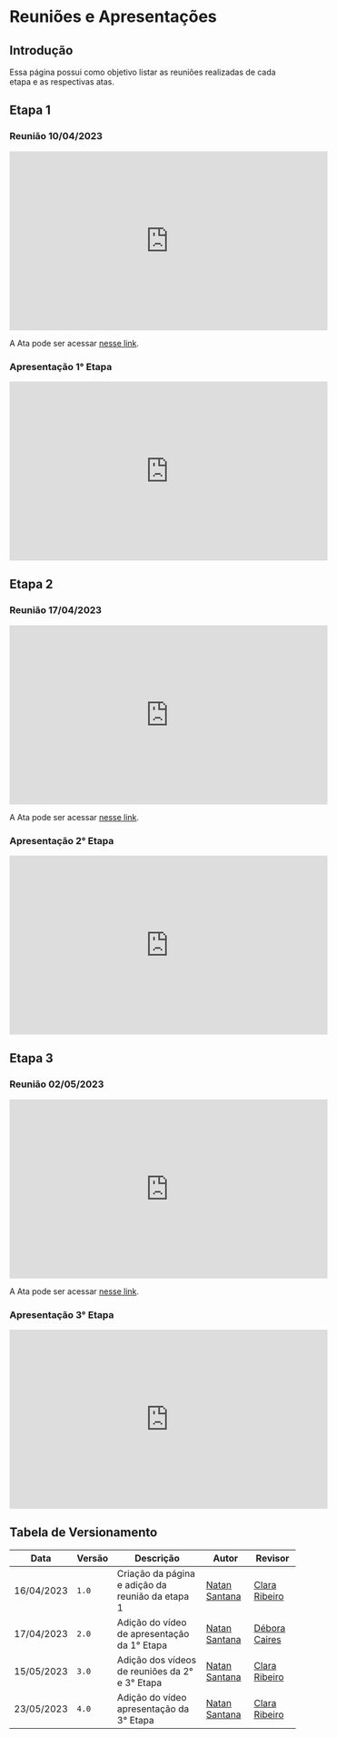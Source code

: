 # Reuniões e Apresentações

## Introdução

Essa página possui como objetivo listar as reuniões realizadas de cada etapa e as respectivas atas.

## Etapa 1

### Reunião 10/04/2023

<iframe width="560" height="315" src="https://www.youtube.com/embed/3TprP1DAZBY" title="YouTube video player" frameborder="0" allow="accelerometer; autoplay; clipboard-write; encrypted-media; gyroscope; picture-in-picture; web-share" allowfullscreen></iframe>

A Ata pode ser acessar [nesse link](https://docs.google.com/document/d/19j35XmbYcr4lZA26t0v-6jNPHw6rUWSpWDmeDjQB9u4/edit?usp=sharing).

### Apresentação 1° Etapa
<iframe width="560" height="315" src="https://www.youtube.com/embed/BsANHSglTvc" title="YouTube video player" frameborder="0" allow="accelerometer; autoplay; clipboard-write; encrypted-media; gyroscope; picture-in-picture; web-share" allowfullscreen></iframe>

## Etapa 2

### Reunião 17/04/2023

<iframe width="560" height="315" src="https://www.youtube.com/embed/SfRmnL_RTBU" title="YouTube video player" frameborder="0" allow="accelerometer; autoplay; clipboard-write; encrypted-media; gyroscope; picture-in-picture; web-share" allowfullscreen></iframe>

A Ata pode ser acessar [nesse link](https://docs.google.com/document/d/1ivxTzkTKzQNdv4rcGmWmEKP5sajhmHB5qBobVoyNx3o/edit?usp=sharing).

### Apresentação 2° Etapa

<iframe width="560" height="315" src="https://www.youtube.com/embed/kStq8x0C3Dg" title="YouTube video player" frameborder="0" allow="accelerometer; autoplay; clipboard-write; encrypted-media; gyroscope; picture-in-picture; web-share" allowfullscreen></iframe>

## Etapa 3

### Reunião 02/05/2023

<iframe width="560" height="315" src="https://www.youtube.com/embed/vQZ1oPdlQME" title="YouTube video player" frameborder="0" allow="accelerometer; autoplay; clipboard-write; encrypted-media; gyroscope; picture-in-picture; web-share" allowfullscreen></iframe>

A Ata pode ser acessar [nesse link](https://docs.google.com/document/d/1PWceDINlYSRQhpiq38YTlU6DtqmiLnxpxdJTw4Vw1Iw/edit?usp=sharing).

### Apresentação 3° Etapa

<iframe width="560" height="315" src="https://www.youtube.com/embed/IAKl1VXL_e4" title="YouTube video player" frameborder="0" allow="accelerometer; autoplay; clipboard-write; encrypted-media; gyroscope; picture-in-picture; web-share" allowfullscreen></iframe>


## Tabela de Versionamento

| Data | Versão | Descrição | Autor | Revisor |
| ---- | ------ | --------- | ----- | ------- |
| 16/04/2023 | `1.0`  | Criação da página e adição da reunião da etapa 1 | [Natan Santana](https://github.com/Neitan2001) | [Clara Ribeiro](https://github.com/clara-ribeiro)
| 17/04/2023 | `2.0`  | Adição do vídeo de apresentação da 1° Etapa | [Natan Santana](https://github.com/Neitan2001) | [Débora Caires](https://github.com/deboracaires)
| 15/05/2023 | `3.0`  | Adição dos vídeos de reuniões da 2° e 3° Etapa | [Natan Santana](https://github.com/Neitan2001) | [Clara Ribeiro](https://github.com/clara-ribeiro)
| 23/05/2023 | `4.0`  | Adição do vídeo apresentação da 3° Etapa | [Natan Santana](https://github.com/Neitan2001) | [Clara Ribeiro](https://github.com/clara-ribeiro)


